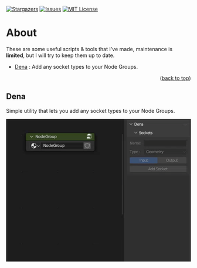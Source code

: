 [![Stargazers][stars-shield]][stars-url]
[![Issues][issues-shield]][issues-url]
[![MIT License][license-shield]][license-url]

<!-- ABOUT THE PROJECT -->

# About

These are some useful scripts & tools that I've made, maintenance is **limited**, but I will try to keep them up to date.

-   [Dena](#Dena) : Add any socket types to your Node Groups.

<p align="right">(<a href="#readme-top">back to top</a>)</p>

<!-- GETTING STARTED -->

## Dena

Simple utility that lets you add any socket types to your Node Groups.

![dena-gif][dena-gif]

<!-- --------------------------------------------------------- -->

[stars-shield]: https://img.shields.io/github/stars/luvyana/Lena?style=for-the-badge
[stars-url]: https://github.com/luvyana/Lena/stargazers
[issues-shield]: https://img.shields.io/github/issues/luvyana/Lena?style=for-the-badge
[issues-url]: https://github.com/luvyana/Lena/issues
[license-shield]: https://img.shields.io/github/license/luvyana/Lena?style=for-the-badge
[license-url]: https://github.com/luvyana/Lena/blob/master/LICENSE.txt
[dena-gif]: images/dena.gif
